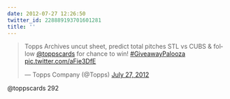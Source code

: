 ```yaml
---
date: 2012-07-27 12:26:50
twitter_id: 228889193701601281
title: ''
---
```


<blockquote class="twitter-tweet"><p lang="en" dir="ltr">Topps Archives uncut sheet, predict total pitches STL vs CUBS &amp; follow <a href="https://twitter.com/ToppsCards?ref_src=twsrc%5Etfw">@toppscards</a> for chance to win! <a href="https://twitter.com/hashtag/GiveawayPalooza?src=hash&amp;ref_src=twsrc%5Etfw">#GiveawayPalooza</a> <a href="http://t.co/aFie3DfE">pic.twitter.com/aFie3DfE</a></p>&mdash; Topps Company (@Topps) <a href="https://twitter.com/Topps/status/228886619644624896?ref_src=twsrc%5Etfw">July 27, 2012</a></blockquote>
<script async src="https://platform.twitter.com/widgets.js" charset="utf-8"></script>

@toppscards 292
